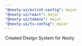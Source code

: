```yaml
---
"@nexty-ui/eslint-config": major
"@nexty-ui/react": major
"@nexty-ui/tokens": major
"@nexty-ui/ts-config": major
---
```


Created Design System for Nexty
